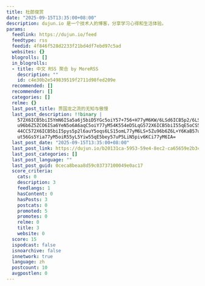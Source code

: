 ```yaml
---
title: 杜郎俊赏
date: "2025-09-15T13:35:00+08:00"
description: dujun.io 是一个技术人的博客，分享学习心得和生活体验。
params:
  feedlink: https://dujun.io/feed
  feedtype: rss
  feedid: 4f846f528d2233f21bd4df7ebd97c5ad
  websites: {}
  blogrolls: []
  in_blogrolls:
  - title: 中文 RSS 聚合 by MoreRSS
    description: ""
    id: c4e30b2e549839519f2711d98fed209e
  recommended: []
  recommender: []
  categories: []
  relme: {}
  last_post_title: 贾国龙之流的无知与傲慢
  last_post_description: !!binary |
    572X6ICB5biI5YmN6ISa5a6j5biD5YGc5oiY57+756+H77yM6KW/6LSd6ICB5p2/6LS+5Z
    u96b6Z5ZCO6ISa6YeN5o6A6aqC5oiY77yM54K554eD5LqG572X6ICB5biI55qE5oCS54Gr
    44CC572X6ICB5biI5pys5p2l6auY5oqs6LS15omL77yM6LS+5Zu96b6Z6L+Y6KaB57un57
    ut56Gs5Yia77yM5oiR55yL5Yiw55qE5bey57uP5LiN5piv6KCi77yM6IA=
  last_post_date: "2025-09-15T13:35:00+08:00"
  last_post_link: https://dujun.io/b20131ca-5953-59e4-8ec2-ca65659e2b3c.html
  last_post_categories: []
  last_post_language: ""
  last_post_guid: 0ceca8beaa8d59c03737100049e0ac17
  score_criteria:
    cats: 0
    description: 3
    feedlangs: 1
    hasContent: 0
    hasPosts: 3
    postcats: 0
    promoted: 5
    promotes: 0
    relme: 0
    title: 3
    website: 0
  score: 15
  ispodcast: false
  isnoarchive: false
  innetwork: true
  language: zh
  postcount: 10
  avgpostlen: 0
---
```

